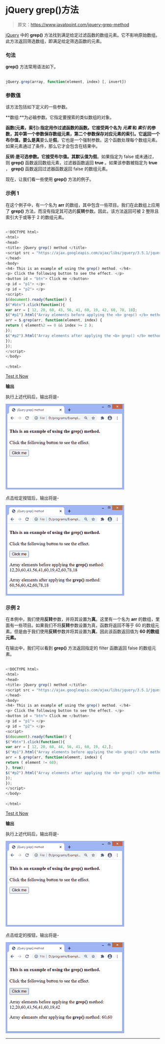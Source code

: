 # jQuery grep()方法

> 原文：<https://www.javatpoint.com/jquery-grep-method>

[jQuery](https://www.javatpoint.com/jquery-tutorial) 中的 **grep()** 方法找到满足给定过滤函数的数组元素。它不影响原始数组。此方法返回筛选数组，即满足给定筛选函数的元素。

### 句法

**grep()** 方法常用语法如下。

```js

jQuery.grep(array, function(element, index) [, invert])

```

### 参数值

该方法包括如下定义的一些参数。

**数组:**为必输参数。它指定要搜索的类似数组的对象。

**函数(元素，索引):**指定用作过滤函数的函数。它接受两个名为 ***元素*** 和 ***索引*** 的参数，其中第一个参数保存数组元素，第二个参数保存对应元素的索引。它返回一个布尔值，要么是**真**要么是**假**。它也是一个强制参数。这个函数处理每个数组元素。如果元素通过了条件，那么它才会包含在结果中。

**反转:**是可选参数。它接受布尔值。其默认值为**假**。如果指定为 false 或未通过，则 **grep()** 函数返回数组元素，过滤器函数返回 **true** 。如果该参数被指定为 **true** ， **grep()** 函数返回过滤器函数返回 false 的数组元素。

现在，让我们看一些使用 **grep()** 方法的例子。

### 示例 1

在这个例子中，有一个名为 **arr** 的数组，其中包含一些项目。我们在此数组上应用了 **grep()** 方法，而没有指定其可选的**反转**参数。因此，该方法返回可被 2 整除且索引大于或等于 2 的数组元素。

```js

<!DOCTYPE html>
<html>
<head>
<title> jQuery grep() method </title>
<script src = "https://ajax.googleapis.com/ajax/libs/jquery/3.5.1/jquery.min.js"> </script>
</head>
<body>
<h4> This is an example of using the grep() method. </h4>
<p> Click the following button to see the effect. </p>
<button id = "btn"> Click me </button>
<p id = "p1"> </p>
<p id = "p2"> </p>
<script>
$(document).ready(function() {
$("#btn").click(function(){
var arr = [ 12, 20, 60, 43, 56, 41, 60, 19, 42, 60, 78, 18];
$("#p1").html("Array elements before applying the <b> grep() </b> method: " + arr + "<br>");
arr = $.grep(arr, function(element, index) {
return ( element%2 == 0 && index >= 2 );
});
$("#p2").html("Array elements after applying the <b> grep() </b> method: " + arr);
});
});
</script>
</body>

</html>

```

[Test it Now](https://www.javatpoint.com/oprweb/test.jsp?filename=jquery-grep-method1)

**输出**

执行上述代码后，输出将是-

![jQuery grep() method](img/ec066e447beda6ca3d541f59b3e94b35.png)

点击给定按钮后，输出将是-

![jQuery grep() method](img/21c7cdf5d47e666cb3f7080117630ebd.png)

### 示例 2

在本例中，我们使用**反转**参数，并将其设置为**真**。这里有一个名为 **arr** 的数组，里面有一些项目。如果我们不将**反转**参数设置为真，函数将返回不等于 60 的数组元素。但是由于我们使用**反转**参数并将其设置为**真**，因此该函数返回值为 **60 的数组元素。**

在输出中，我们可以看到 **grep()** 方法返回指定的 filter 函数返回 false 的数组元素。

```js

<!DOCTYPE html>
<html>
<head>
<title> jQuery grep() method </title>
<script src = "https://ajax.googleapis.com/ajax/libs/jquery/3.5.1/jquery.min.js"> </script>
</head>
<body>
<h4> This is an example of using the grep() method. </h4>
<p> Click the following button to see the effect. </p>
<button id = "btn"> Click me </button>
<p id = "p1"> </p>
<p id = "p2"> </p>
<script>
$(document).ready(function() {
$("#btn").click(function(){
var arr = [ 12, 20, 60, 44, 56, 41, 60, 19, 42,];
$("#p1").html("Array elements before applying the <b> grep() </b> method: " + arr + "<br>");
arr = $.grep(arr, function(element, index) {
return ( element != 60);
}, true);
$("#p2").html("Array elements after applying the <b> grep() </b> method: " + arr);
});
});
</script>
</body>

</html>

```

[Test it Now](https://www.javatpoint.com/oprweb/test.jsp?filename=jquery-grep-method2)

**输出**

执行上述代码后，输出将是-

![jQuery grep() method](img/1a410b9c0652e376453bbe13fd655403.png)

点击给定的按钮，输出将是-

![jQuery grep() method](img/973c2c4b14de54e9fc582799834b9105.png)

* * *
